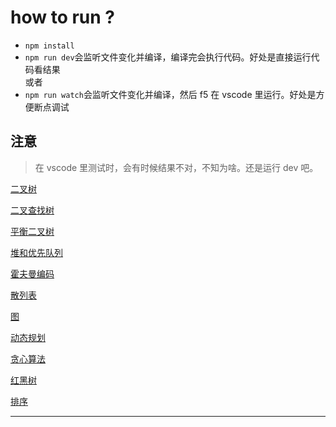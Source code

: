 # how to run ?

- `npm install`
- `npm run dev`会监听文件变化并编译，编译完会执行代码。好处是直接运行代码看结果  
  或者
- `npm run watch`会监听文件变化并编译，然后 f5 在 vscode 里运行。好处是方便断点调试

## 注意

> 在 vscode 里测试时，会有时候结果不对，不知为啥。还是运行 dev 吧。

[二叉树](./src/structure/二叉树/index.md)

[二叉查找树](./src/structure/二叉查找树/README.md)

[平衡二叉树](./src/structure/平衡二叉树/index.md)

[堆和优先队列](./src/structure/堆和优先队列/index.md)

[霍夫曼编码](./src/structure/霍夫曼/index.md)

[散列表]()

[图](./src/structure/图/index.md)

[动态规划](./src/structure/动态规划/index.md)

[贪心算法]()

[红黑树]()

[排序]()

---
